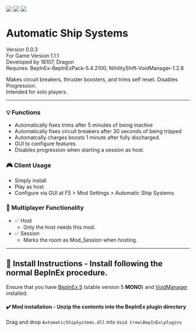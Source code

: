 [![](https://img.shields.io/badge/-Nihility_Shift-111111?style=just-the-label&logo=github&labelColor=24292f)](https://github.com/Nihility-Shift)
![](https://img.shields.io/badge/Game%20Version-1.1.1-111111?style=flat&labelColor=24292f&color=111111)
[![](https://img.shields.io/discord/1180651062550593536.svg?&logo=discord&logoColor=ffffff&style=flat&label=Discord&labelColor=24292f&color=111111)](https://discord.gg/g2u5wpbMGu "Void Crew Modding Discord")

# Automatic Ship Systems

Version 0.0.3  
For Game Version 1.1.1  
Developed by 18107, Dragon  
Requires:  BepInEx-BepInExPack-5.4.2100, NihilityShift-VoidManager-1.2.8


Makes circuit breakers, thruster boosters, and trims self reset. Disables Progression.  
Intended for solo players.

---------------------

### 💡 Functions

- Automatically fixes trims after 5 minutes of being inactive
- Automatically fixes circuit breakers after 30 seconds of being tripped
- Automatcally charges boosts 1 minute after fully discharged.
- GUI to configure features
- Disables progression when starting a session as host.

### 🎮 Client Usage

- Simply install
- Play as host
- Configure via GUI at F5 > Mod Settings > Automatic Ship Systems

### 👥 Multiplayer Functionality

- ✅ Host
  - Only the host needs this mod.
- ✅ Session
  - Marks the room as Mod_Session when hosting.

---------------------

## 🔧 Install Instructions - **Install following the normal BepInEx procedure.**

Ensure that you have [BepInEx 5](https://thunderstore.io/c/void-crew/p/BepInEx/BepInExPack/) (stable version 5 **MONO**) and [VoidManager](https://thunderstore.io/c/void-crew/p/NihilityShift/VoidManager/) installed.

#### ✔️ Mod installation - **Unzip the contents into the BepInEx plugin directory**

Drag and drop `AutomaticShipSystems.dll` into `Void Crew\BepInEx\plugins`
